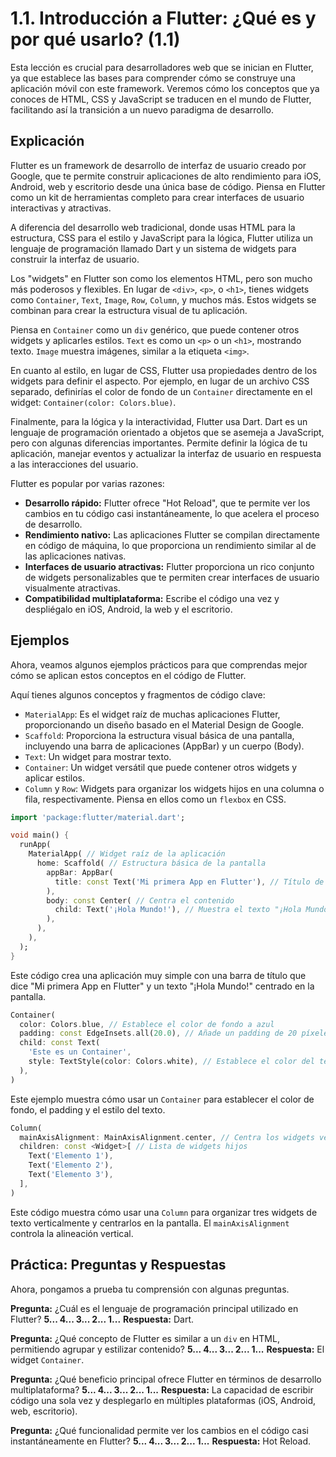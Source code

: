 
# 1.1. Introducción a Flutter: ¿Qué es y por qué usarlo? (1.1)

Esta lección es crucial para desarrolladores web que se inician en Flutter, ya que establece las bases para comprender cómo se construye una aplicación móvil con este framework. Veremos cómo los conceptos que ya conoces de HTML, CSS y JavaScript se traducen en el mundo de Flutter, facilitando así la transición a un nuevo paradigma de desarrollo.

## Explicación

Flutter es un framework de desarrollo de interfaz de usuario creado por Google, que te permite construir aplicaciones de alto rendimiento para iOS, Android, web y escritorio desde una única base de código.  Piensa en Flutter como un kit de herramientas completo para crear interfaces de usuario interactivas y atractivas.

A diferencia del desarrollo web tradicional, donde usas HTML para la estructura, CSS para el estilo y JavaScript para la lógica, Flutter utiliza un lenguaje de programación llamado Dart y un sistema de widgets para construir la interfaz de usuario.

Los "widgets" en Flutter son como los elementos HTML, pero son mucho más poderosos y flexibles.  En lugar de `<div>`, `<p>`, o `<h1>`, tienes widgets como `Container`, `Text`, `Image`, `Row`, `Column`, y muchos más.  Estos widgets se combinan para crear la estructura visual de tu aplicación.

Piensa en `Container` como un `div` genérico, que puede contener otros widgets y aplicarles estilos. `Text` es como un `<p>` o un `<h1>`, mostrando texto.  `Image` muestra imágenes, similar a la etiqueta `<img>`.

En cuanto al estilo, en lugar de CSS, Flutter usa propiedades dentro de los widgets para definir el aspecto.  Por ejemplo, en lugar de un archivo CSS separado, definirías el color de fondo de un `Container` directamente en el widget: `Container(color: Colors.blue)`.

Finalmente, para la lógica y la interactividad, Flutter usa Dart.  Dart es un lenguaje de programación orientado a objetos que se asemeja a JavaScript, pero con algunas diferencias importantes.  Permite definir la lógica de tu aplicación, manejar eventos y actualizar la interfaz de usuario en respuesta a las interacciones del usuario.

Flutter es popular por varias razones:
*   **Desarrollo rápido:** Flutter ofrece "Hot Reload", que te permite ver los cambios en tu código casi instantáneamente, lo que acelera el proceso de desarrollo.
*   **Rendimiento nativo:** Las aplicaciones Flutter se compilan directamente en código de máquina, lo que proporciona un rendimiento similar al de las aplicaciones nativas.
*   **Interfaces de usuario atractivas:** Flutter proporciona un rico conjunto de widgets personalizables que te permiten crear interfaces de usuario visualmente atractivas.
*   **Compatibilidad multiplataforma:**  Escribe el código una vez y despliégalo en iOS, Android, la web y el escritorio.

## Ejemplos

Ahora, veamos algunos ejemplos prácticos para que comprendas mejor cómo se aplican estos conceptos en el código de Flutter.

Aquí tienes algunos conceptos y fragmentos de código clave:

*   `MaterialApp`:  Es el widget raíz de muchas aplicaciones Flutter, proporcionando un diseño basado en el Material Design de Google.
*   `Scaffold`: Proporciona la estructura visual básica de una pantalla, incluyendo una barra de aplicaciones (AppBar) y un cuerpo (Body).
*   `Text`: Un widget para mostrar texto.
*   `Container`: Un widget versátil que puede contener otros widgets y aplicar estilos.
*   `Column` y `Row`: Widgets para organizar los widgets hijos en una columna o fila, respectivamente.  Piensa en ellos como un `flexbox` en CSS.

```dart
import 'package:flutter/material.dart';

void main() {
  runApp(
    MaterialApp( // Widget raíz de la aplicación
      home: Scaffold( // Estructura básica de la pantalla
        appBar: AppBar(
          title: const Text('Mi primera App en Flutter'), // Título de la barra de la aplicación
        ),
        body: const Center( // Centra el contenido
          child: Text('¡Hola Mundo!'), // Muestra el texto "¡Hola Mundo!"
        ),
      ),
    ),
  );
}
```

Este código crea una aplicación muy simple con una barra de título que dice "Mi primera App en Flutter" y un texto "¡Hola Mundo!" centrado en la pantalla.

```dart
Container(
  color: Colors.blue, // Establece el color de fondo a azul
  padding: const EdgeInsets.all(20.0), // Añade un padding de 20 píxeles en todos los lados
  child: const Text(
    'Este es un Container',
    style: TextStyle(color: Colors.white), // Establece el color del texto a blanco
  ),
)
```

Este ejemplo muestra cómo usar un `Container` para establecer el color de fondo, el padding y el estilo del texto.

```dart
Column(
  mainAxisAlignment: MainAxisAlignment.center, // Centra los widgets verticalmente
  children: const <Widget>[ // Lista de widgets hijos
    Text('Elemento 1'),
    Text('Elemento 2'),
    Text('Elemento 3'),
  ],
)
```

Este código muestra cómo usar una `Column` para organizar tres widgets de texto verticalmente y centrarlos en la pantalla.  El `mainAxisAlignment` controla la alineación vertical.

## Práctica: Preguntas y Respuestas

Ahora, pongamos a prueba tu comprensión con algunas preguntas.

**Pregunta:** ¿Cuál es el lenguaje de programación principal utilizado en Flutter?
**5... 4... 3... 2... 1...**
**Respuesta:** Dart.

**Pregunta:** ¿Qué concepto de Flutter es similar a un `div` en HTML, permitiendo agrupar y estilizar contenido?
**5... 4... 3... 2... 1...**
**Respuesta:** El widget `Container`.

**Pregunta:** ¿Qué beneficio principal ofrece Flutter en términos de desarrollo multiplataforma?
**5... 4... 3... 2... 1...**
**Respuesta:**  La capacidad de escribir código una sola vez y desplegarlo en múltiples plataformas (iOS, Android, web, escritorio).

**Pregunta:** ¿Qué funcionalidad permite ver los cambios en el código casi instantáneamente en Flutter?
**5... 4... 3... 2... 1...**
**Respuesta:** Hot Reload.

